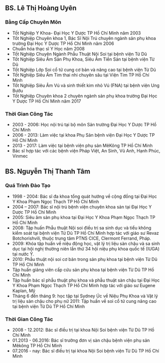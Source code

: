 ## BS. Lê Thị Hoàng Uyên


### Bằng Cấp Chuyên Môn
- Tốt Nghiệp Y Khoa- Đại Học Y Dược TP Hồ Chí Minh năm 2003
- Tốt Nghiệp Chuyên khoa 1, Bác Sĩ Nội Trú chuyên ngành sản phụ khoa
trường Đại Học Y Dược TP Hồ Chí Minh năm 2006
- Chuẩn hóa thạc sĩ Y Học năm 2008
- Tốt Nghiệp Chuyên Ngành Phẫu Thuật Nội Soi tại bệnh viện Từ Dũ
- Tốt Nghiệp Siêu Âm Sản Phụ Khoa, Siêu Âm Tiền Sản tại bệnh viện Từ
Dũ
- Tốt Nghiệp Lớp Soi cổ tử cung cơ bản và nâng cao tại bệnh viện Từ Dũ
- Tốt Nghiệp Siêu Âm Tim thai nhi chuyên sâu tại Viện Tim TP Hồ Chí Minh
- Tốt Nghiệp Siêu Âm Vú và sinh thiết kim nhỏ Vú (FNA) tại bệnh viện Ung
Bướu
- Tốt Nghiệp Chuyên khoa 2 chuyên ngành sản phụ khoa trường Đại Học Y
Dược TP Hồ Chí Minh năm 2017


### Thời Gian Công Tác
- 2003 - 2006: Học nội trú tại bộ môn Sản trường Đại Học Y Dược
TP Hồ Chí Minh
- 2006 - 2013: Làm việc tại khoa Phụ Sản bệnh viện Đại Học Y Dược TP Hồ Chí Minh
- 2013 - 2017: Làm việc tại bệnh viện phụ sản MêKông TP Hồ Chí Minh
- Bác sĩ hợp tác với các bệnh viện Pháp Việt, An Sinh, Vũ Anh, Hạnh
Phúc, Vinmec

## BS. Nguyễn Thị Thanh Tâm


### Quá Trình Đào Tạo
- 1998 - 2004: Bác sĩ đa khoa tổng quát hướng về cộng đồng tại Đại Học Y Khoa Phạm Ngọc Thạch TP Hồ Chí Minh
- 2004 – 2007: Bác sĩ nội trú bệnh viện chuyên khoa sản tại Đại Học Y Dược TP Hồ Chí Minh
- 2005: Siêu âm sản phụ khoa tại Đại Học Y Khoa Phạm Ngọc Thạch TP Hồ Chí Minh
- 2008: Tập huấn Phẫu thuật Nội soi điều trị sa sinh dục và tiểu không kiểm soát tại bệnh viện Từ Dũ TP Hồ Chí Minh hợp tác với giáo sư Revaz Botchorishvili, thuộc trung tâm PTNS CICE, Clermont Ferrand, Pháp.
- 2009: Khóa tập huấn về niệu động học, vật lý trị liệu sàn chậu và sa sinh dục tại hội nghị thường niên lần thứ 34 hội niệu phụ khoa quốc tế (IUGA) tại nước Ý.
- 2010: Phẫu thuật nội soi cơ bản trong sản phụ khoa tại bệnh viện Từ Dũ TP Hồ Chí Minh
- Tập huấn giảng viên cấp cứu sản phụ khoa tại bệnh viện Từ Dũ TP Hồ Chí Minh
- Tập huấn bác sĩ phẫu thuật phụ khoa và phẫu thuật sàn chậu tại Đại Học Y
Khoa Phạm Ngọc Thạch TP Hồ Chí Minh hợp tác với giáo sư Eugene Kaplan, Mỹ
- Tháng 6 đến tháng 9: học tập tại Sydney Úc về Niệu Phụ Khoa và Vật lý trị liệu
sàn chậu cho phụ nữ
2011: Tập huấn về soi cổ tử cung nâng cao tại bệnh viện Từ Dũ TP Hồ Chí Minh


### Thời Gian Công Tác
- 2008 - 12.2012: Bác sĩ điều trị tại khoa Nội Soi bệnh viện Từ Dũ TP Hồ Chí Minh
- 01.2013 - 06.2016: Bác sĩ trưởng đơn vị sàn chậu bệnh viện phụ sản Mêkông TP Hồ Chí Minh
- 07.2016 - nay: Bác sĩ điều trị tại khoa Nội Soi bệnh viện Từ Dũ TP Hồ Chí Minh
